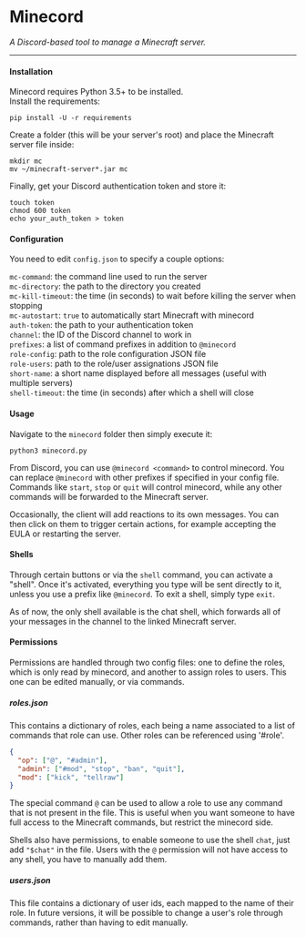 Minecord
========

*A Discord-based tool to manage a Minecraft server.*

---

#### Installation

Minecord requires Python 3.5+ to be installed.  
Install the requirements:

```
pip install -U -r requirements
```

Create a folder (this will be your server's root) and place the Minecraft
server file inside:

```
mkdir mc
mv ~/minecraft-server*.jar mc
```

Finally, get your Discord authentication token and store it:

```
touch token
chmod 600 token
echo your_auth_token > token
```

#### Configuration

You need to edit `config.json` to specify a couple options:

`mc-command`: the command line used to run the server  
`mc-directory`: the path to the directory you created  
`mc-kill-timeout`: the time (in seconds) to wait before killing the server when stopping  
`mc-autostart`: `true` to automatically start Minecraft with minecord  
`auth-token`: the path to your authentication token  
`channel`: the ID of the Discord channel to work in  
`prefixes`: a list of command prefixes in addition to `@minecord`  
`role-config`: path to the role configuration JSON file  
`role-users`: path to the role/user assignations JSON file  
`short-name`: a short name displayed before all messages (useful with multiple servers)  
`shell-timeout`: the time (in seconds) after which a shell will close  

#### Usage

Navigate to the `minecord` folder then simply execute it:

```
python3 minecord.py
```

From Discord, you can use `@minecord <command>` to control minecord. You can
replace `@minecord` with other prefixes if specified in your config file.
Commands like `start`, `stop` or `quit` will control minecord, while any
other commands will be forwarded to the Minecraft server.

Occasionally, the client will add reactions to its own messages. You can then
click on them to trigger certain actions, for example accepting the EULA
or restarting the server.

#### Shells

Through certain buttons or via the `shell` command, you can activate a "shell".
Once it's activated, everything you type will be sent directly to it, unless
you use a prefix like `@minecord`. To exit a shell, simply type `exit`.

As of now, the only shell available is the chat shell, which forwards all of
your messages in the channel to the linked Minecraft server.

#### Permissions

Permissions are handled through two config files: one to define the roles,
which is only read by minecord, and another to assign roles to users. This
one can be edited manually, or via commands.

##### roles.json

This contains a dictionary of roles, each being a name associated to a list
of commands that role can use. Other roles can be referenced using '#role'.

```json
{
  "op": ["@", "#admin"],
  "admin": ["#mod", "stop", "ban", "quit"],
  "mod": ["kick", "tellraw"]
}
```

The special command `@` can be used to allow a role to use any command that
is not present in the file. This is useful when you want someone to have full
access to the Minecraft commands, but restrict the minecord side.

Shells also have permissions, to enable someone to use the shell `chat`, just
add `"$chat"` in the file. Users with the `@` permission will not have access
to any shell, you have to manually add them.

##### users.json

This file contains a dictionary of user ids, each mapped to the name of their
role. In future versions, it will be possible to change a user's role through
commands, rather than having to edit manually.
